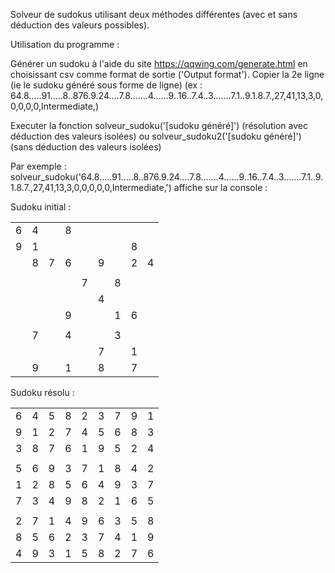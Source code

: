 Solveur de sudokus utilisant deux méthodes différentes (avec et sans déduction des valeurs possibles).

Utilisation du programme :

Générer un sudoku à l'aide du site https://qqwing.com/generate.html en choisissant csv comme format de sortie ('Output format'). 
Copier la 2e ligne (ie le sudoku généré sous forme de ligne) (ex : 64.8.....91.....8..876.9.24....7.8.......4......9..16..7.4..3.......7.1..9.1.8.7.,27,41,13,3,0,0,0,0,0,Intermediate,)

Executer la fonction solveur_sudoku('[sudoku généré]') (résolution avec déduction des valeurs isolées) ou solveur_sudoku2('[sudoku généré]') (sans déduction des valeurs isolées) 

Par exemple : solveur_sudoku('64.8.....91.....8..876.9.24....7.8.......4......9..16..7.4..3.......7.1..9.1.8.7.,27,41,13,3,0,0,0,0,0,Intermediate,') affiche sur la console :

Sudoku initial :

|   |   |   |   |   |   |   |   |   |
|---|---|---|---|---|---|---|---|---|
| 6 | 4 |   | 8 |   |   |   |   |   |
| 9 | 1 |   |   |   |   |   | 8 |   |
|   | 8 | 7 | 6 |   | 9 |   | 2 | 4 |
|   |   |   |   |   |   |   |   |   |
|   |   |   |   | 7 |   | 8 |   |   |
|   |   |   |   |   | 4 |   |   |   |
|   |   |   | 9 |   |   | 1 | 6 |   |
|   |   |   |   |   |   |   |   |   |
|   | 7 |   | 4 |   |   | 3 |   |   |
|   |   |   |   |   | 7 |   | 1 |   |
|   | 9 |   | 1 |   | 8 |   | 7 |   |



Sudoku résolu :


|   |   |   |   |   |   |   |   |   |
|---|---|---|---|---|---|---|---|---|
| 6 | 4 | 5 | 8 | 2 | 3 | 7 | 9 | 1 |
| 9 | 1 | 2 | 7 | 4 | 5 | 6 | 8 | 3 |
| 3 | 8 | 7 | 6 | 1 | 9 | 5 | 2 | 4 |
|   |   |   |   |   |   |   |   |   |
| 5 | 6 | 9 | 3 | 7 | 1 | 8 | 4 | 2 |
| 1 | 2 | 8 | 5 | 6 | 4 | 9 | 3 | 7 |
| 7 | 3 | 4 | 9 | 8 | 2 | 1 | 6 | 5 |
|   |   |   |   |   |   |   |   |   |
| 2 | 7 | 1 | 4 | 9 | 6 | 3 | 5 | 8 |
| 8 | 5 | 6 | 2 | 3 | 7 | 4 | 1 | 9 |
| 4 | 9 | 3 | 1 | 5 | 8 | 2 | 7 | 6 |

